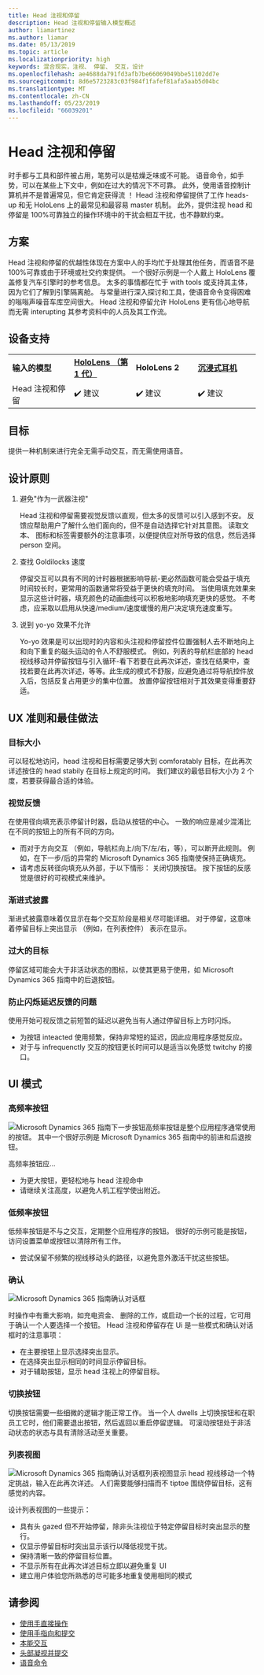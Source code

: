 ```yaml
---
title: Head 注视和停留
description: Head 注视和停留输入模型概述
author: liamartinez
ms.author: liamar
ms.date: 05/13/2019
ms.topic: article
ms.localizationpriority: high
keywords: 混合现实，注视、 停留、 交互，设计
ms.openlocfilehash: ae4688da791fd3afb7be66069049bbe51102dd7e
ms.sourcegitcommit: 8d6e5723283c03f984f1fafef81afa5aab5d04bc
ms.translationtype: MT
ms.contentlocale: zh-CN
ms.lasthandoff: 05/23/2019
ms.locfileid: "66039201"
---
```

# <a name="head-gaze-and-dwell"></a>Head 注视和停留

时手都与工具和部件被占用，笔势可以是枯燥乏味或不可能。 语音命令，如手势，可以在某些上下文中，例如在过大的情况下不可靠。 此外，使用语音控制计算机并不是普遍常见，但它肯定获得流 ！ Head 注视和停留提供了工作 heads-up 和无 HoloLens 上的最常见和最容易 master 机制。 此外，提供注视 head 和停留是 100%可靠独立的操作环境中的干扰会相互干扰，也不静默约束。

## <a name="scenarios"></a>方案

Head 注视和停留的优越性体现在方案中人的手均忙于处理其他任务，而语音不是 100%可靠或由于环境或社交约束提供。 一个很好示例是一个人戴上 HoloLens 覆盖修复汽车引擎时的参考信息。 太多的事情都在忙于 with tools 或支持其主体，因为它们了解到引擎隔离舱。 与常量进行深入探讨和工具，使语音命令变得困难的嗡嗡声噪音车库空间很大。 Head 注视和停留允许 HoloLens 更有信心地导航而无需 interupting 其参考资料中的人员及其工作流。 

## <a name="device-support"></a>设备支持

<table>
    <colgroup>
    <col width="25%" />
    <col width="25%" />
    <col width="25%" />
    <col width="25%" />
    </colgroup>
    <tr>
        <td><strong>输入的模型</strong></td>
        <td><a href="hololens-hardware-details.md"><strong>HoloLens （第 1 代）</strong></a></td>
        <td><strong>HoloLens 2</strong></td>
        <td><a href="immersive-headset-hardware-details.md"><strong>沉浸式耳机</strong></a></td>
    </tr>
     <tr>
        <td>Head 注视和停留</td>
        <td>✔️ 建议</td>
        <td>✔️ 建议</td>
        <td>✔️ 建议</td>
    </tr>
</table>

## <a name="goals"></a>目标

提供一种机制来进行完全无需手动交互，而无需使用语音。

## <a name="design-principles"></a>设计原则

1. 避免"作为一武器注视"

    Head 注视和停留需要视觉反馈以直观，但太多的反馈可以引入感到不安。 反馈应帮助用户了解什么他们面向的，但不是自动选择它针对其意图。 读取文本、 图标和标签需要额外的注意事项，以便提供应对所导致的信息，然后选择 person 空间。
    
2. 查找 Goldilocks 速度
    
    停留交互可以具有不同的计时器根据影响导航-更必然函数可能会受益于填充时间较长时，更常用的函数通常将受益于更快的填充时间。 当使用填充效果来显示这些计时器，填充颜色的动画曲线可以积极地影响填充更快的感觉。 不考虑，应采取以启用从快速/medium/速度缓慢的用户决定填充速度重写。
    
3. 说到 yo-yo 效果不允许

    Yo-yo 效果是可以出现时的内容和头注视和停留控件位置强制人去不断地向上和向下重复的磁头运动的令人不舒服模式。 例如，列表的导航栏底部的 head 视线移动并停留按钮与引入循环-看下若要在此再次详述，查找在结果中，查找若要在此再次详述，等等。此生成的模式不舒服，应避免通过将导航控件放入后，包括反复占用更少的集中位置。 放置停留按钮相对于其效果变得重要舒适。

## <a name="ux-guidelines-and-best-practices"></a>UX 准则和最佳做法

### <a name="target-sizes"></a>目标大小
  可以轻松地访问，head 注视和目标需要足够大到 comforatably 目标，在此再次详述按住的 head stabily 在目标上规定的时间。 我们建议的最低目标大小为 2 个度，若要获得最合适的体验。 

### <a name="visual-feedback"></a>视觉反馈

在使用径向填充表示停留计时器，启动从按钮的中心。 一致的响应是减少混淆比在不同的按钮上的所有不同的方向。 

  * 而对于方向交互 （例如，导航栏向上/向下/左/右，等），可以断开此规则。 例如，在下一步/后的异常的 Microsoft Dynamics 365 指南使保持正确填充。
  * 请考虑反转径向填充从外部，于以下情形： 关闭切换按钮。 按下按钮的反感觉是很好的可视模式来维护。 

### <a name="progressive-disclosure"></a>渐进式披露

渐进式披露意味着仅显示在每个交互阶段是相关尽可能详细。 对于停留，这意味着停留目标上突出显示 （例如，在列表控件） 表示在显示。

 ### <a name="oversized-targets"></a>过大的目标
停留区域可能会大于非活动状态的图标，以使其更易于使用，如 Microsoft Dynamics 365 指南中的后退按钮。

### <a name="prevent-flickering-with-delayed-feedback"></a>防止闪烁延迟反馈的问题
使用开始可视反馈之前短暂的延迟以避免当有人通过停留目标上方时闪烁。
* 为按钮 inteacted 使用频繁，保持非常短的延迟，因此应用程序感觉反应。
* 对于与 infrequenctly 交互的按钮更长时间可以是适当以免感觉 twitchy 的接口。

## <a name="ui-patterns"></a>UI 模式

### <a name="high-frequency-buttons"></a>高频率按钮
![Microsoft Dynamics 365 指南下一步按钮](images/GuideNextButton.png "Microsoft Dynamics 365 指南下一步按钮")高频率按钮是整个应用程序通常使用的按钮。 其中一个很好示例是 Microsoft Dynamics 365 指南中的前进和后退按钮。

高频率按钮应...
* 为更大按钮，更轻松地与 head 注视命中
* 请继续关注高度，以避免人机工程学使出附近。

### <a name="low-frequency-buttons"></a>低频率按钮
低频率按钮是不与之交互，定期整个应用程序的按钮。 很好的示例可能是按钮，访问设置菜单或按钮以清除所有工作。

* 尝试保留不频繁的视线移动头的路径，以避免意外激活干扰这些按钮。 

### <a name="confirmations"></a>确认
![Microsoft Dynamics 365 指南确认对话框](images/GuidesConfirmation.png "Microsoft Dynamics 365 指南确认对话框")

时操作中有重大影响，如充电资金、 删除的工作，或启动一个长的过程，它可用于确认一个人要选择一个按钮。 Head 注视和停留存在 Ui 是一些模式和确认对话框时的注意事项：

  * 在主要按钮上显示选择突出显示。
  * 在选择突出显示相同的时间显示停留目标。
  * 对于辅助按钮，显示 head 注视上的停留目标。
        
### <a name="toggle-buttons"></a>切换按钮
切换按钮需要一些细微的逻辑才能正常工作。 当一个人 dwells 上切换按钮和在职员工它时，他们需要退出按钮，然后返回以重启停留逻辑。 可滚动按钮处于非活动状态的状态与具有清除活动至关重要。 

### <a name="list-views"></a>列表视图
![Microsoft Dynamics 365 指南确认对话框](images/GuidesListView.png "Microsoft Dynamics 365 指南确认对话框")列表视图显示 head 视线移动一个特定挑战，输入在此再次详述。 人们需要能够扫描而不 tiptoe 围绕停留目标，这有感觉的内容。 

设计列表视图的一些提示：
* 具有头 gazed 但不开始停留，除非头注视位于特定停留目标时突出显示的整行。
* 仅显示停留目标时突出显示该行以降低视觉干扰。
* 保持清晰一致的停留目标位置。
* 不显示所有在此再次详述目标立即以避免重复 UI
* 建立用户体验您所熟悉的尽可能多地重复使用相同的模式
 
 ## <a name="see-also"></a>请参阅
* [使用手直接操作](direct-manipulation.md)
* [使用手指向和提交](point-and-commit.md)
* [本能交互](interaction-fundamentals.md)
* [头部凝视并提交](gaze-and-commit.md)
* [语音命令](voice-design.md)
